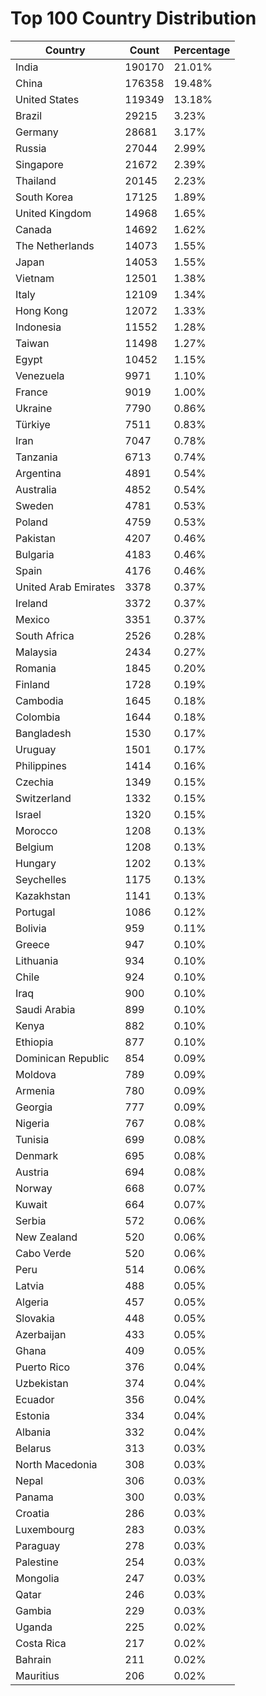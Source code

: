 # Top 100 Country Distribution
| Country | Count | Percentage |
|----|----|----|
| India | 190170 | 21.01% |
| China | 176358 | 19.48% |
| United States | 119349 | 13.18% |
| Brazil | 29215 | 3.23% |
| Germany | 28681 | 3.17% |
| Russia | 27044 | 2.99% |
| Singapore | 21672 | 2.39% |
| Thailand | 20145 | 2.23% |
| South Korea | 17125 | 1.89% |
| United Kingdom | 14968 | 1.65% |
| Canada | 14692 | 1.62% |
| The Netherlands | 14073 | 1.55% |
| Japan | 14053 | 1.55% |
| Vietnam | 12501 | 1.38% |
| Italy | 12109 | 1.34% |
| Hong Kong | 12072 | 1.33% |
| Indonesia | 11552 | 1.28% |
| Taiwan | 11498 | 1.27% |
| Egypt | 10452 | 1.15% |
| Venezuela | 9971 | 1.10% |
| France | 9019 | 1.00% |
| Ukraine | 7790 | 0.86% |
| Türkiye | 7511 | 0.83% |
| Iran | 7047 | 0.78% |
| Tanzania | 6713 | 0.74% |
| Argentina | 4891 | 0.54% |
| Australia | 4852 | 0.54% |
| Sweden | 4781 | 0.53% |
| Poland | 4759 | 0.53% |
| Pakistan | 4207 | 0.46% |
| Bulgaria | 4183 | 0.46% |
| Spain | 4176 | 0.46% |
| United Arab Emirates | 3378 | 0.37% |
| Ireland | 3372 | 0.37% |
| Mexico | 3351 | 0.37% |
| South Africa | 2526 | 0.28% |
| Malaysia | 2434 | 0.27% |
| Romania | 1845 | 0.20% |
| Finland | 1728 | 0.19% |
| Cambodia | 1645 | 0.18% |
| Colombia | 1644 | 0.18% |
| Bangladesh | 1530 | 0.17% |
| Uruguay | 1501 | 0.17% |
| Philippines | 1414 | 0.16% |
| Czechia | 1349 | 0.15% |
| Switzerland | 1332 | 0.15% |
| Israel | 1320 | 0.15% |
| Morocco | 1208 | 0.13% |
| Belgium | 1208 | 0.13% |
| Hungary | 1202 | 0.13% |
| Seychelles | 1175 | 0.13% |
| Kazakhstan | 1141 | 0.13% |
| Portugal | 1086 | 0.12% |
| Bolivia | 959 | 0.11% |
| Greece | 947 | 0.10% |
| Lithuania | 934 | 0.10% |
| Chile | 924 | 0.10% |
| Iraq | 900 | 0.10% |
| Saudi Arabia | 899 | 0.10% |
| Kenya | 882 | 0.10% |
| Ethiopia | 877 | 0.10% |
| Dominican Republic | 854 | 0.09% |
| Moldova | 789 | 0.09% |
| Armenia | 780 | 0.09% |
| Georgia | 777 | 0.09% |
| Nigeria | 767 | 0.08% |
| Tunisia | 699 | 0.08% |
| Denmark | 695 | 0.08% |
| Austria | 694 | 0.08% |
| Norway | 668 | 0.07% |
| Kuwait | 664 | 0.07% |
| Serbia | 572 | 0.06% |
| New Zealand | 520 | 0.06% |
| Cabo Verde | 520 | 0.06% |
| Peru | 514 | 0.06% |
| Latvia | 488 | 0.05% |
| Algeria | 457 | 0.05% |
| Slovakia | 448 | 0.05% |
| Azerbaijan | 433 | 0.05% |
| Ghana | 409 | 0.05% |
| Puerto Rico | 376 | 0.04% |
| Uzbekistan | 374 | 0.04% |
| Ecuador | 356 | 0.04% |
| Estonia | 334 | 0.04% |
| Albania | 332 | 0.04% |
| Belarus | 313 | 0.03% |
| North Macedonia | 308 | 0.03% |
| Nepal | 306 | 0.03% |
| Panama | 300 | 0.03% |
| Croatia | 286 | 0.03% |
| Luxembourg | 283 | 0.03% |
| Paraguay | 278 | 0.03% |
| Palestine | 254 | 0.03% |
| Mongolia | 247 | 0.03% |
| Qatar | 246 | 0.03% |
| Gambia | 229 | 0.03% |
| Uganda | 225 | 0.02% |
| Costa Rica | 217 | 0.02% |
| Bahrain | 211 | 0.02% |
| Mauritius | 206 | 0.02% |
